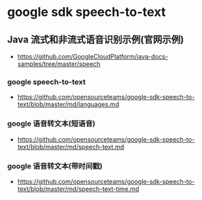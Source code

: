 # google sdk speech-to-text

## Java 流式和非流式语音识别示例(官网示例)
- https://github.com/GoogleCloudPlatform/java-docs-samples/tree/master/speech

### google speech-to-text
- https://github.com/opensourceteams/google-sdk-speech-to-text/blob/master/md/languages.md

### google 语音转文本(短语音)
- https://github.com/opensourceteams/google-sdk-speech-to-text/blob/master/md/speech-text.md

### google 语音转文本(带时间戳)
- https://github.com/opensourceteams/google-sdk-speech-to-text/blob/master/md/speech-text-time.md